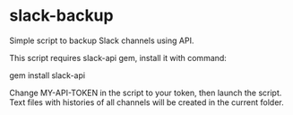 slack-backup
============

Simple script to backup Slack channels using API.

This script requires slack-api gem, install it with command:

gem install slack-api

Change MY-API-TOKEN in the script to your token, then launch the script.
Text files with histories of all channels will be created in the current folder.
